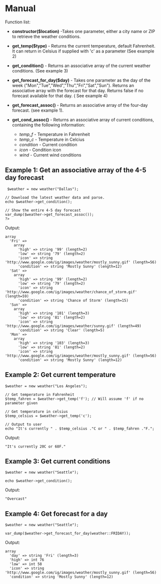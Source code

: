 # Manual #

Function list:
  * **constructor($location)** -Takes one parameter, either a city name or ZIP to retrieve the weather conditions.

  * **get\_temp($type)** - Returns the current temperature, default Fahrenheit. It can return in Celsius if supplied with 'c' as a parameter (See example 2)

  * **get\_condition()** - Returns an associative array of the current weather conditions. (See example 3)

  * **get\_forecast\_for\_day($day)** - Takes one parameter as the day of the week ("Mon","Tue","Wed","Thu","Fri","Sat","Sun"). Returns an associative array with the forecast for that day. Returns false if no forecast available for that day. ( See example 4)

  * **get\_forecast\_assoc()** - Returns an associative array of the four-day forecast. (see example 1).

  * **get\_cond\_assoc()** - Returns an associative array of current conditions, containing the following information:
    * _temp\_f_ - Temperature in Fahrenheit
    * _temp\_c_ - Temperature in Celcius
    * _condition_ - Current condition
    * _icon_ - Condition icon
    * _wind_ - Current wind conditions






## Example 1: Get an associative array of the 4-5 day forecast ##
```
 $weather = new weather("Dallas");

// Download the latest weather data and parse. 
echo $weather->get_condition();

// Show the entire 4-5 day forecast
var_dump($weather->get_forecast_assoc());
?>

```

Output:
```
array
  'Fri' => 
    array
      'high' => string '99' (length=2)
      'low' => string '79' (length=2)
      'icon' => string 'http://www.google.com/ig/images/weather/mostly_sunny.gif' (length=56)
      'condition' => string 'Mostly Sunny' (length=12)
  'Sat' => 
    array
      'high' => string '99' (length=2)
      'low' => string '79' (length=2)
      'icon' => string 'http://www.google.com/ig/images/weather/chance_of_storm.gif' (length=59)
      'condition' => string 'Chance of Storm' (length=15)
  'Sun' => 
    array
      'high' => string '101' (length=3)
      'low' => string '81' (length=2)
      'icon' => string 'http://www.google.com/ig/images/weather/sunny.gif' (length=49)
      'condition' => string 'Clear' (length=5)
  'Mon' => 
    array
      'high' => string '103' (length=3)
      'low' => string '81' (length=2)
      'icon' => string 'http://www.google.com/ig/images/weather/mostly_sunny.gif' (length=56)
      'condition' => string 'Mostly Sunny' (length=12)
```




## Example 2: Get current temperature ##
```
$weather = new weather("Los Angeles");

// Get temperature in Fahrenheit
$temp_fahren = $weather->get_temp('f'); // Will assume 'f' if no parameter given

// Get temperature in celsius
$temp_celsius = $weather->get_temp('c');

// Output to user
echo "It's currently " . $temp_celsius ."C or " . $temp_fahren ."F.";
```

Output:
```
"It's currently 20C or 68F."
```



## Example 3: Get current conditions ##
```
$weather = new weather("Seattle");

echo $weather->get_condition();
```
Output:
```
"Overcast"
```


## Example 4: Get forecast for a day ##
```
$weather = new weather("Seattle");

var_dump($weather->get_forecast_for_day(weather::FRIDAY));
```

Output:
```
array
  'day' => string 'Fri' (length=3)
  'high' => int 76
  'low' => int 58
  'icon' => string 'http://www.google.com/ig/images/weather/mostly_sunny.gif' (length=56)
  'condition' => string 'Mostly Sunny' (length=12)
```